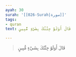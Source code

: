 ```yaml
---
ayah: 30
surah: '[[026-Surah|سورة]]'
tags:
- quran
text: قَالَ أَوَلَوْ جِئْتُكَ بِشَيْءٍ مُّبِينٍ

---
```

> قَالَ أَوَلَوْ جِئْتُكَ بِشَيْءٍ مُّبِينٍ
